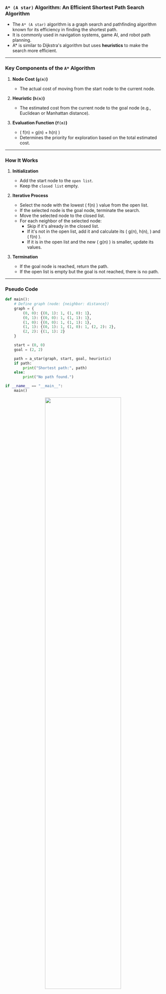 ### `A* (A star)` Algorithm: An Efficient Shortest Path Search Algorithm

- The `A* (A star)` algorithm is a graph search and pathfinding algorithm known for its efficiency in finding the shortest path.
- It is commonly used in navigation systems, game AI, and robot path planning.
- A* is similar to Dijkstra's algorithm but uses **heuristics** to make the search more efficient.

---

### Key Components of the `A*` Algorithm

1. **Node Cost (`g(n)`)**
   - The actual cost of moving from the start node to the current node.

2. **Heuristic (`h(n)`)**
   - The estimated cost from the current node to the goal node (e.g., Euclidean or Manhattan distance).

3. **Evaluation Function (`f(n)`)**
   - \( f(n) = g(n) + h(n) \)
   - Determines the priority for exploration based on the total estimated cost.

---

### How It Works

1. **Initialization**
   - Add the start node to the `open list`.
   - Keep the `closed list` empty.

2. **Iterative Process**
   - Select the node with the lowest \( f(n) \) value from the open list.
   - If the selected node is the goal node, terminate the search.
   - Move the selected node to the closed list.
   - For each neighbor of the selected node:
     - Skip if it's already in the closed list.
     - If it's not in the open list, add it and calculate its \( g(n), h(n), \) and \( f(n) \).
     - If it is in the open list and the new \( g(n) \) is smaller, update its values.

3. **Termination**
   - If the goal node is reached, return the path.
   - If the open list is empty but the goal is not reached, there is no path.

---

### Pseudo Code
```python
def main():
    # Define graph (node: {neighbor: distance})
    graph = {
        (0, 0): {(0, 1): 1, (1, 0): 1},
        (0, 1): {(0, 0): 1, (1, 1): 1},
        (1, 0): {(0, 0): 1, (1, 1): 1},
        (1, 1): {(0, 1): 1, (1, 0): 1, (2, 2): 2},
        (2, 2): {(1, 1): 2}
    }

    start = (0, 0)
    goal = (2, 2)

    path = a_star(graph, start, goal, heuristic)
    if path:
        print("Shortest path:", path)
    else:
        print("No path found.")

if __name__ == "__main__":
    main()
```

<p align="center"> <img width="70%" src="https://gist.githubusercontent.com/j2doll/36975662784b338d0b36ab12ea29fc5e/raw/dd99d47e5d9067eec4cb7129b5512d43461180cc/output%2520(1).png" /> </p>

A* returns the optimal path but provides only **one shortest path**, even when multiple optimal paths exist with the same heuristic and cost conditions.

#### 1. Current Path (Returned by A*)
- `(0, 0) → (0, 1) → (1, 1) → (2, 2)`
- Cost Calculation:
  - `(0, 0) → (0, 1)`: Cost 1
  - `(0, 1) → (1, 1)`: Cost 1
  - `(1, 1) → (2, 2)`: Cost 2
  - **Total Cost = 1 + 1 + 2 = 4**

#### 2. Alternative Path (Including Another Node)
- `(0, 0) → (1, 0) → (1, 1) → (2, 2)`
- Cost Calculation:
  - `(0, 0) → (1, 0)`: Cost 1
  - `(1, 0) → (1, 1)`: Cost 1
  - `(1, 1) → (2, 2)`: Cost 2
  - **Total Cost = 1 + 1 + 2 = 4**

#### Analysis
Both paths have the same total cost. Thus, the alternative path `(0, 0) → (1, 0) → (1, 1) → (2, 2)` is also a valid shortest path.

#### Characteristics of `A*`
- Since `A*` returns **only one shortest path**, other shortest paths may not be explored unless the algorithm is modified.
- To find all shortest paths, other approaches like BFS might be more appropriate.

---

### Advantages of the `A*` Algorithm
1. **Optimality**: Guarantees the shortest path if \( h(n) \) is **admissible** and **consistent**.
2. **Efficiency**: Reduces unnecessary path exploration, making it faster.

### Applications
1. **Game Development**: Moving units around obstacles to reach a target.
2. **Robotics**: Robot path planning.
3. **Navigation Systems**: Vehicle route finding.

